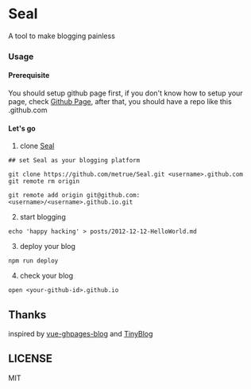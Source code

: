 # Seal

A tool to make blogging painless

### Usage

#### Prerequisite

You should setup github page first, if you don't know how to setup your page, check [Github Page](https://pages.github.com/), after that, you should have a repo like this <username>.github.com

#### Let's go

1. clone [Seal](https://github.com/metrue/Seal.git)

```
## set Seal as your blogging platform

git clone https://github.com/metrue/Seal.git <username>.github.com
git remote rm origin

git remote add origin git@github.com:<username>/<username>.github.io.git
```

2. start blogging

```
echo 'happy hacking' > posts/2012-12-12-HelloWorld.md
```

3. deploy your blog

```
npm run deploy
```

4. check your blog

```
open <your-github-id>.github.io
```

## Thanks

inspired by [vue-ghpages-blog]('https://github.com/viko16/vue-ghpages-blog') and [TinyBlog](https://github.com/YangHanqing/TinyBlog/tree/master/js)


## LICENSE

MIT
